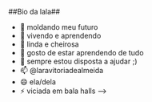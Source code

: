 
##Bio da lala##


- 🔭 moldando meu futuro
- 🌱 vivendo e aprendendo
- 👯 linda e cheirosa
- 🤔 gosto de estar aprendendo de tudo
- 💬 sempre estou disposta a ajudar ;)
- 📫 @laravitoriadealmeida
- 😄 ela/dela
- ⚡ viciada em bala halls
-->
